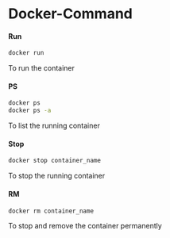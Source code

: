 # Docker-Command

#### Run
```bash
docker run
```

To run the container

#### PS
```bash
docker ps 
docker ps -a 
```

To list the running container

#### Stop
```bash
docker stop container_name
```

To stop the running container

#### RM
```bash
docker rm container_name
```

To stop and remove the container permanently

